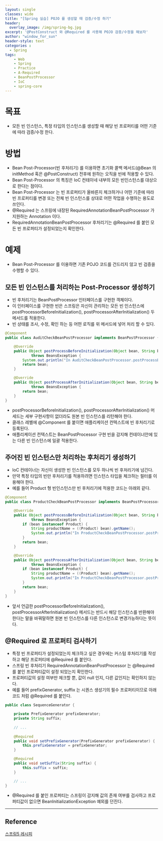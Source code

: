 ```yaml
--- 
layout: single
classes: wide
title: "[Spring 실습] POJO 를 생성할 때 검증/수정 하기"
header:
  overlay_image: /img/spring-bg.jpg
excerpt: '@PostConstruct 와 @Required 를 사용해 POJO 검증/수정을 해보자'
author: "window_for_sun"
header-style: text
categories :
  - Spring
tags:
    - Web
    - Spring
    - Practice
    - A-Required
    - BeanPostProcessor
    - IoC
    - spring-core
---  
```


# 목표
- 모든 빈 인스턴스, 특정 타입의 인스턴스를 생성할 때 해당 빈 프로퍼티를 어떤 기준에 따라 검증/수정 한다.

# 방법
- Bean Post-Processor(빈 후처리기) 를 이용하면 초기화 콜백 메서드(@Bean 의 initMethod 혹은 @PostConstruct) 전후에 원하는 오직을 빈에 적용할 수 있다.
- Bean Post-Processor 의 특징은 IoC 컨테이네 내부의 모든 빈인스턴스를 대상으로 한다는 점이다.
- Bean Post-Processor 는 빈 프로퍼티가 올바른지 체크하거나 어떤 기준에 따라 빈 프로퍼티를 변경 또는 전체 빈 인스턴스를 상대로 어떤 작업을 수행하는 용도로 쓰인다.
- @Required 는 스프링에 내장된 RequiredAnnotationBeanPostProcessor 가 지원하는 Annotation 이다.
- RequiredAnnotationBeanPostProcessor 후처리기는 @Required 를 붙인 모든 빈 프로퍼티가 설정되었는지 확인한다.

# 예제
- Bean Post-Processor 를 이용하면 기존 POJO 코드를 건드리지 않고 빈 검증을 수행할 수 있다.

## 모든 빈 인스턴스를 처리하는 Post-Processor 생성하기
- 빈 후처리기는 BeanPostProcessor 인터페이스를 구현한 객체이다.
- 이 인터페이스를 구현한 빈은 스프링은 자신이 관리하는 모든 빈 인스턴스에 postProcessorBeforeInitialization(), postProcessorAfterInitialization() 두 메서드를 적용한다.
- 빈 상태를 조사, 수정, 확인 하는 등 어떤 로직를 위 메서드에 넣어 처리 할 수 있다.

```java
@Component
public class AuditCheckBeanPostProcessor implements BeanPostProcessor {

    @Override
    public Object postProcessBeforeInitialization(Object bean, String beanName)
            throws BeansException {
        System.out.println("In AuditCheckBeanPostProcessor.postProcessBeforeInitialization, processing bean type: " + bean.getClass());
        return bean;
    }

    @Override
    public Object postProcessAfterInitialization(Object bean, String beanName)
            throws BeansException {
        return bean;
    }
}
```  

- postProcessorBeforeInitialization(), postProcessorAfterInitialization() 머세드는 세부 구현사항이 없더라도 원본 빈 인스턴스를 리턴해야 한다.
- 클래스 레벨에 @Component 를 붙이면 애플리케이션 컨텍스트에 빈 후처리기로 등록된다.
- 애플리케이션 컨텍스트는 BeanPostProcessor 구현 빈을 감지해 컨테이너안에 있는 다른 빈 인스턴스에 일괄 적용한다.

## 주어진 빈 인스턴스만 처리하는 후처리기 생성하기
- IoC 컨테이너는 자신이 생성한 빈 인스턴스를 모두 하나씩 빈 후처리기에 넘긴다.
- 만약 특정 타입의 빈만 후처리기를 적용하려면 인스턴스 타입을 체크하는 필터를 이용해야 한다.
- 예를 들어 Product 형 빈인스턴스만 빈 후처리기에 적용한 코드는 아래외 같다.

```java
@Component
public class ProductCheckBeanPostProcessor implements BeanPostProcessor {

    @Override
    public Object postProcessBeforeInitialization(Object bean, String beanName)
            throws BeansException {
        if (bean instanceof Product) {
            String productName = ((Product) bean).getName();
            System.out.println("In ProductCheckBeanPostProcessor.postProcessBeforeInitialization, processing Product: " + productName);
        }
        return bean;
    }

    @Override
    public Object postProcessAfterInitialization(Object bean, String beanName)
            throws BeansException {
        if (bean instanceof Product) {
            String productName = ((Product) bean).getName();
            System.out.println("In ProductCheckBeanPostProcessor.postProcessAfterInitialization, processing Product: " + productName);
        }
        return bean;
    }
}
```  

- 앞서 언급한 postProcessorBeforeInitialization(), postProcessorAfterInitialization() 메서드는 반드시 해당 인스턴스를 반환해야 한다는 말을 바꿔말하면 원본 빈 인스턴스를 다른 인스턴스로 변경가능하다는 뜻이다.

## @Required 로 프로퍼티 검사하기
- 특정 빈 프로퍼티가 설정되었는지 체크하고 싶은 경우에는 커스텀 후처리기를 작성하고 해당 프로퍼티에 @Required 를 붙인다.
- 스프링 빈 후처리기 RequiredAnnotationBeanPostProcessor 는 @Required 를 붙인 프로퍼티값이 설정 되었는지 확인한다.
- 프로퍼티값의 설정 여부만 체크할 뿐, 값이 null 인지, 다른 값인지는 확인하지 않는다.
- 예를 들어 prefixGenerator, suffix 는 시퀀스 생성기의 필수 프로퍼티이므로 아래 코드 처럼 @Required 를 붙인다.

```java
public class SequenceGenerator {

    private PrefixGenerator prefixGenerator;
    private String suffix;
    
    // ...
    
    @Required
    public void setPrefixGenerator(PrefixGenerator prefixGenerator) {
        this.prefixGenerator = prefixGenerator;
    }

    @Required
    public void setSuffix(String suffix) {
        this.suffix = suffix;
    }

	// ...
}
```  

- @Required 를 붙인 프로퍼티는 스프링이 감지해 값의 존재 여부를 검사하고 프로퍼티값이 없으면 BeanInitializationException 예외를 던진다.


---
## Reference
[스프링5 레시피](https://book.naver.com/bookdb/book_detail.nhn?bid=13911953)  
